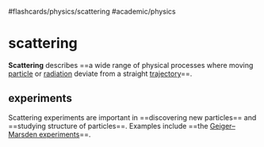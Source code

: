 #flashcards/physics/scattering #academic/physics

# scattering

__Scattering__ describes ==a wide range of physical processes where moving [particle](particle.md) or [radiation](radiation.md) deviate from a straight [trajectory](trajectory.md)==. <!--SR:!2022-12-21,7,250-->

## experiments

Scattering experiments are important in ==discovering new particles== and ==studying structure of particles==. Examples include ==the [Geiger–Marsden experiments](Geiger–Marsden%20experiments.md)==. <!--SR:!2022-12-23,9,250!2022-12-25,9,250!2022-12-24,10,250-->
